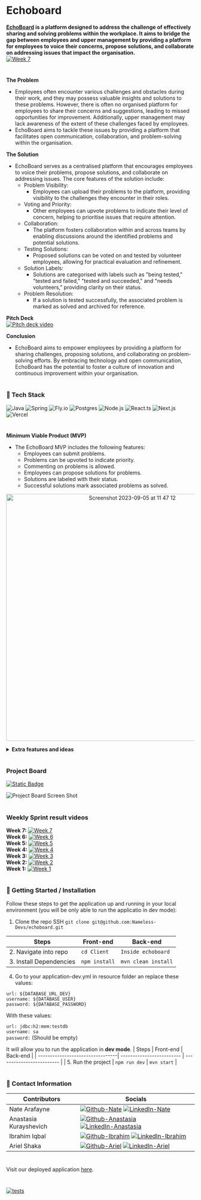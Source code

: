 # Echoboard

**[EchoBoard](https://app.echoboard.site/home) is a platform designed to address the challenge of effectively sharing and solving problems within the workplace. 
It aims to bridge the gap between employees and upper management by providing a platform for employees to voice their concerns, propose solutions, and collaborate on addressing issues that impact the organisation.**  
[![Week 7](https://img.shields.io/badge/YouTube-FF0000?style=for-the-badge&logo=youtube&logoColor=white)](https://youtu.be/o8cCEqW_Zto)  

#

**The Problem**
- Employees often encounter various challenges and obstacles during their work, and they may possess valuable insights and solutions to these problems. However, there is often no organised platform for employees to share their concerns and suggestions, leading to missed opportunities for improvement. Additionally, upper management may lack awareness of the extent of these challenges faced by employees. 
- EchoBoard aims to tackle these issues by providing a platform that facilitates open communication, collaboration, and problem-solving within the organisation.

**The Solution**
- EchoBoard serves as a centralised platform that encourages employees to voice their problems, propose solutions, and collaborate on addressing issues. The core features of the solution include:
	- Problem Visibility: 
		- Employees can upload their problems to the platform, providing visibility to the challenges they encounter in their roles.
	- Voting and Priority: 
		- Other employees can upvote problems to indicate their level of concern, helping to prioritise issues that require attention.
	- Collaboration: 
		- The platform fosters collaboration within and across teams by enabling discussions around the identified problems and potential solutions.
	- Testing Solutions: 
		- Proposed solutions can be voted on and tested by volunteer employees, allowing for practical evaluation and refinement.
	- Solution Labels: 
		- Solutions are categorised with labels such as "being tested," "tested and failed," "tested and succeeded," and "needs volunteers," providing clarity on their status.
	- Problem Resolution: 
		- If a solution is tested successfully, the associated problem is marked as solved and archived for reference.


**Pitch Deck**  
[![Pitch deck video](https://img.shields.io/badge/YouTube-FF0000?style=for-the-badge&logo=youtube&logoColor=white)](https://youtu.be/17zv-aNRXUQ?si=ifBuImKbhevp0ihR)


**Conclusion**
- EchoBoard aims to empower employees by providing a platform for sharing challenges, proposing solutions, and collaborating on problem-solving efforts. By embracing technology and open communication, EchoBoard has the potential to foster a culture of innovation and continuous improvement within your organisation.

#

### 📱 Tech Stack
![Java](https://img.shields.io/badge/Java-6F4E37?style=for-the-badge&logo=java&logoColor=white)
![Spring](https://img.shields.io/badge/Spring-6DB33F?style=for-the-badge&logo=spring&logoColor=white)
![Fly.io](https://img.shields.io/badge/Fly.io-800080?style=for-the-badge&logo=Fly.io&logoColor=Purple)
![Postgres](https://img.shields.io/badge/Postgres-4169E1?style=for-the-badge&logo=PostgreSQL&logoColor=white)
![Node.js](https://img.shields.io/badge/Node.js-339933?style=for-the-badge&logo=nodedotjs&logoColor=white)
![React.ts](https://img.shields.io/badge/React-20232A?style=for-the-badge&logo=react&logoColor=61DAFB)
![Next.js](https://img.shields.io/badge/next.js-000000?style=for-the-badge&logo=nextdotjs&logoColor=white)
![Vercel](https://img.shields.io/badge/Vercel-000000?style=for-the-badge&logo=vercel&logoColor=white)

#

**Minimum Viable Product (MVP)**
- The EchoBoard MVP includes the following features:
    - Employees can submit problems.
    - Problems can be upvoted to indicate priority.
    - Commenting on problems is allowed.
    - Employees can propose solutions for problems.
    - Solutions are labeled with their status.
    - Successful solutions mark associated problems as solved.

<p align="center">
<img width="658" alt="Screenshot 2023-09-05 at 11 47 12" src="https://github.com/Nameless-Devs/echoboard/assets/125829513/d2cee98b-142a-470f-97c4-f3e4ee6ba119">
</p>

<details>
<summary><strong>Extra features and ideas</strong></summary>
    
- Archive and Current Sections: 
    - Organize problems and solutions into archived and current sections for easy reference.
- User-Generated Content Management: 
    - Allow users to update or delete their submitted problems and solutions.
- Authentication and Authorization:
    - Implement a login system to ensure the security and privacy of user data.
- Slack Integration: 
    - Integrate with Slack to enable messaging capabilities and streamline communication.
- Rewards and Recognition: 
    - Introduce a reward system to incentivize employees for their contributions to problem-solving.
- Google Tasks Integration: 
    - Connect with Google Tasks to assign and manage tasks related to problem-solving.
</details>

#  

### Project Board

<a href="https://github.com/orgs/Nameless-Devs/projects/1" target="_blank">
    <img src="https://img.shields.io/badge/Board-black%20?logo=Github&logoColor=White&labelColor=Black" alt="Static Badge">
</a>

![Project Board Screen Shot](https://github.com/Nameless-Devs/echoboard/assets/128703708/f2dfdc86-f9d3-4592-b696-e7de558e0276.png)

#

### Weekly Sprint result videos
**Week 7:** [![Week 7](https://img.shields.io/badge/YouTube-FF0000?style=for-the-badge&logo=youtube&logoColor=white)](https://youtu.be/o8cCEqW_Zto)   
**Week 6:** [![Week 6](https://img.shields.io/badge/YouTube-FF0000?style=for-the-badge&logo=youtube&logoColor=white)](https://youtu.be/cdqUh1Uf_uc)   
**Week 5:** [![Week 5](https://img.shields.io/badge/YouTube-FF0000?style=for-the-badge&logo=youtube&logoColor=white)](https://youtu.be/o9SIcRQ68fY?si=Pg4NmJm8K_QhnWyS)   
**Week 4:** [![Week 4](https://img.shields.io/badge/YouTube-FF0000?style=for-the-badge&logo=youtube&logoColor=white)](https://youtu.be/hcqsbh3kdII?si=u6RiLA5WqnOkoPdY)  
**Week 3:** [![Week 3](https://img.shields.io/badge/YouTube-FF0000?style=for-the-badge&logo=youtube&logoColor=white)](https://youtu.be/PDs0mfecejo?si=nPDCwoK5u0de6NP0)  
**Week 2:** [![Week 2](https://img.shields.io/badge/YouTube-FF0000?style=for-the-badge&logo=youtube&logoColor=white)](https://youtu.be/qr2D3bSNd78?si=0IqkzBUAO9xkli91)  
**Week 1:** [![Week 1](https://img.shields.io/badge/YouTube-FF0000?style=for-the-badge&logo=youtube&logoColor=white)](https://youtu.be/JhUpzNYnvzo?si=iRZY_Q1q3FMGLS8X)  


#


### 🚀 Getting Started / Installation
Follow these steps to get the application up and running in your local environment (you will be only able to run the applicatio in dev mode):

1. Clone the repo SSH
``` git clone git@github.com:Nameless-Devs/echoboard.git ```

| Steps                            | Front-end                 | Back-end                  |
| ---------------------------------| ------------------------- | ------------------------- |
| 2. Navigate into repo            | `cd Client`               | `Inside echoboard`        |
| 3. Install Dependencies          | `npm install`             | `mvn clean install`       |

4. Go to your application-dev.yml in resource folder an replace these values: 

`url: ${DATABASE_URL_DEV}`  
`username: ${DATABASE_USER}`  
`password: ${DATABASE_PASSWORD}`

With these values: 

`url: jdbc:h2:mem:testdb`  
`username: sa`  
`password:`  (Should be empty)

It will allow you to run the application in **dev mode**.
| Steps                            | Front-end                 | Back-end                  |
| ---------------------------------| ------------------------- | ------------------------- |
| 5. Run the project               | `npm run dev`             | `mvn start`               |



#

### 📧 Contact Information

| Contributors           | Socials |
| ----------------------- | ------- |
| Nate Arafayne           | [![Github-Nate](https://img.shields.io/badge/GitHub-100000?style=for-the-badge&logo=github&logoColor=white)](https://github.com/NateAra) [![LinkedIn-Nate](https://img.shields.io/badge/LinkedIn-0077B5?style=for-the-badge&logo=linkedin&logoColor=white)](https://www.linkedin.com/in/nate-tklay-arafayne-20898925a/) |
| Anastasia Kurayshevich  | [![Github-Anastasia](https://img.shields.io/badge/GitHub-100000?style=for-the-badge&logo=github&logoColor=white)](https://github.com/AnastasiaKurayshevich) [![LinkedIn-Anastasia](https://img.shields.io/badge/LinkedIn-0077B5?style=for-the-badge&logo=linkedin&logoColor=white)](https://www.linkedin.com/in/anastasia-kurayshevich/) |
| Ibrahim Iqbal           | [![Github-Ibrahim](https://img.shields.io/badge/GitHub-100000?style=for-the-badge&logo=github&logoColor=white)](https://github.com/dIB59) [![LinkedIn-Ibrahim](https://img.shields.io/badge/LinkedIn-0077B5?style=for-the-badge&logo=linkedin&logoColor=white)](https://www.linkedin.com/in/ibrahim-iqbal-34a5b617a/) |
| Ariel Shaka             | [![Github-Ariel](https://img.shields.io/badge/GitHub-100000?style=for-the-badge&logo=github&logoColor=white)](https://github.com/ArielShaka) [![LinkedIn-Ariel](https://img.shields.io/badge/LinkedIn-0077B5?style=for-the-badge&logo=linkedin&logoColor=white)](https://www.linkedin.com/in/arielshaka/) |


#  

Visit our deployed application [here](https://app.echoboard.site/home).
#

[![tests](https://github.com/Nameless-Devs/echoboard/actions/workflows/tests.yaml/badge.svg)](https://github.com/Nameless-Devs/echoboard/actions/workflows/tests.yaml)


